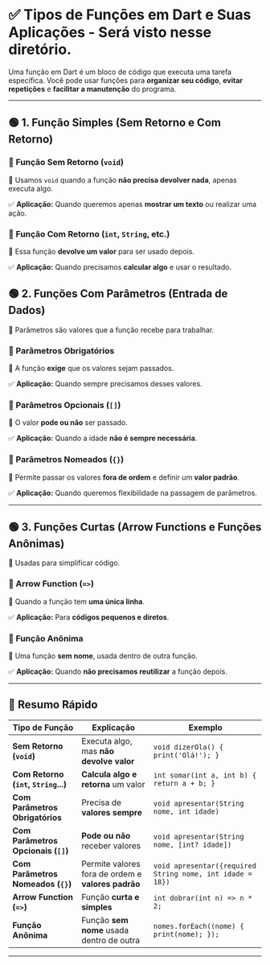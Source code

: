 # ✅ Tipos de Funções em Dart e Suas Aplicações - Será visto nesse diretório.

Uma função em Dart é um bloco de código que executa uma tarefa específica. Você pode usar funções para **organizar seu código**, **evitar repetições** e **facilitar a manutenção** do programa.

---

## 🟢 1. Função Simples (Sem Retorno e Com Retorno)

### 📌 Função Sem Retorno (`void`)
🔹 Usamos `void` quando a função **não precisa devolver nada**, apenas executa algo.

✅ **Aplicação:** Quando queremos apenas **mostrar um texto** ou realizar uma ação.

### 📌 Função Com Retorno (`int`, `String`, etc.)
🔹 Essa função **devolve um valor** para ser usado depois.

✅ **Aplicação:** Quando precisamos **calcular algo** e usar o resultado.

## 🟢 2. Funções Com Parâmetros (Entrada de Dados)

🔹 Parâmetros são valores que a função recebe para trabalhar.

### 📌 Parâmetros Obrigatórios
🔹 A função **exige** que os valores sejam passados.

✅ **Aplicação:** Quando sempre precisamos desses valores.

### 📌 Parâmetros Opcionais (`[]`)
🔹 O valor **pode ou não** ser passado.

✅ **Aplicação:** Quando a idade **não é sempre necessária**.

### 📌 Parâmetros Nomeados (`{}`)
🔹 Permite passar os valores **fora de ordem** e definir um **valor padrão**.

✅ **Aplicação:** Quando queremos flexibilidade na passagem de parâmetros.

---

## 🟢 3. Funções Curtas (Arrow Functions e Funções Anônimas)
🔹 Usadas para simplificar código.

### 📌 Arrow Function (`=>`)
🔹 Quando a função tem **uma única linha**.

✅ **Aplicação:** Para **códigos pequenos e diretos**.

### 📌 Função Anônima
🔹 Uma função **sem nome**, usada dentro de outra função.

✅ **Aplicação:** Quando **não precisamos reutilizar** a função depois.

---

## 🎯 Resumo Rápido

| Tipo de Função | Explicação | Exemplo |
|---------------|------------|---------|
| **Sem Retorno (`void`)** | Executa algo, mas **não devolve valor** | `void dizerOla() { print('Olá!'); }` |
| **Com Retorno (`int`, `String`...)** | **Calcula algo e retorna** um valor | `int somar(int a, int b) { return a + b; }` |
| **Com Parâmetros Obrigatórios** | Precisa de **valores sempre** | `void apresentar(String nome, int idade)` |
| **Com Parâmetros Opcionais (`[]`)** | **Pode ou não** receber valores | `void apresentar(String nome, [int? idade])` |
| **Com Parâmetros Nomeados (`{}`)** | Permite valores fora de ordem e **valores padrão** | `void apresentar({required String nome, int idade = 18})` |
| **Arrow Function (`=>`)** | Função **curta e simples** | `int dobrar(int n) => n * 2;` |
| **Função Anônima** | Função **sem nome** usada dentro de outra | `nomes.forEach((nome) { print(nome); });` |

---
